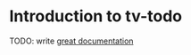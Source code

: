 # Introduction to tv-todo

TODO: write [great documentation](http://jacobian.org/writing/what-to-write/)
